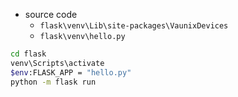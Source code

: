 
- source code
    - `flask\venv\Lib\site-packages\VaunixDevices`
    - `flask\venv\hello.py`

```bash
cd flask
venv\Scripts\activate
$env:FLASK_APP = "hello.py"
python -m flask run
```